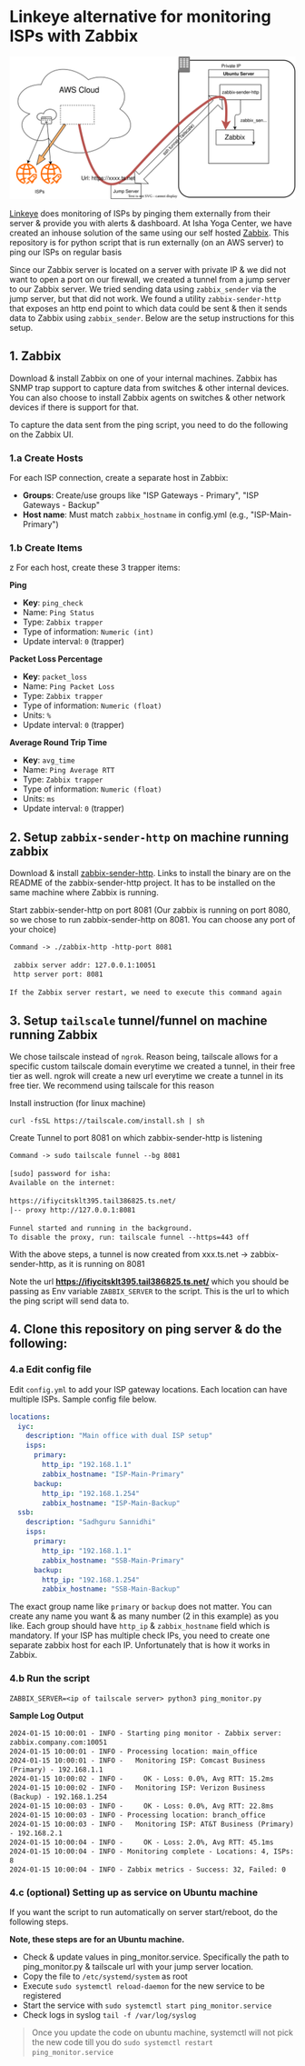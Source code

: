 # Linkeye alternative for monitoring ISPs with Zabbix

![Block Diagram](isp-monitoring-zabbix-2.svg)

[Linkeye](linkeye.ai) does monitoring of ISPs by pinging them externally from their server & provide you with alerts & dashboard. At Isha Yoga Center, we have created an inhouse solution of the same using our self hosted [Zabbix](zabbix.com). This repository is for python script that is run externally (on an AWS server) to ping our ISPs on regular basis 

Since our Zabbix server is located on a server with private IP & we did not want to open a port on our firewall, we created a tunnel from a jump server to our Zabbix server. We tried sending data using `zabbix_sender` via the jump server, but that did not work. We found a utility `zabbix-sender-http` that exposes an http end point to which data could be sent & then it sends data to Zabbix using `zabbix_sender`. Below are the setup instructions for this setup. 


## 1. Zabbix 

Download & install Zabbix on one of your internal machines. Zabbix has SNMP trap support to capture data from switches & other internal devices. You can also choose to install Zabbix agents on switches & other network devices if there is support for that. 

To capture the data sent from the ping script, you need to do the following on the Zabbix UI. 

### 1.a Create Hosts

For each ISP connection, create a separate host in Zabbix:

- **Groups**: Create/use groups like "ISP Gateways - Primary", "ISP Gateways - Backup"
- **Host name**: Must match `zabbix_hostname` in config.yml (e.g., "ISP-Main-Primary")

### 1.b Create Items
z
For each host, create these 3 trapper items:

**Ping**
- **Key**: `ping_check`
- Name: `Ping Status`
- Type: `Zabbix trapper`
- Type of information: `Numeric (int)`
- Update interval: `0` (trapper)

**Packet Loss Percentage**
- **Key**: `packet_loss`
- Name: `Ping Packet Loss`
- Type: `Zabbix trapper`
- Type of information: `Numeric (float)`
- Units: `%`
- Update interval: `0` (trapper)

**Average Round Trip Time**
- **Key**: `avg_time`
- Name: `Ping Average RTT`
- Type: `Zabbix trapper`
- Type of information: `Numeric (float)`
- Units: `ms`
- Update interval: `0` (trapper)

## 2. Setup `zabbix-sender-http` on machine running zabbix

Download & install [zabbix-sender-http](https://github.com/0xdeface/zabbix-sender-http). Links to install the binary are on the README of the zabbix-sender-http project. It has to be installed on the same machine where Zabbix is running. 

Start zabbix-sender-http on port 8081 (Our zabbix is running on port 8080, so we chose to run zabbix-sender-http on 8081. You can choose any port of your choice)

```
Command -> ./zabbix-http -http-port 8081

 zabbix server addr: 127.0.0.1:10051 
 http server port: 8081 

If the Zabbix server restart, we need to execute this command again
```

## 3. Setup `tailscale` tunnel/funnel on machine running Zabbix

We chose tailscale instead of `ngrok`. Reason being, tailscale allows for a specific custom tailscale domain everytime we created a tunnel, in their free tier as well. ngrok will create a new url everytime we create a tunnel in its free tier. We recommend using tailscale for this reason

Install instruction (for linux machine) 

```
curl -fsSL https://tailscale.com/install.sh | sh   
```

Create Tunnel to port 8081 on which zabbix-sender-http is listening 

```
Command -> sudo tailscale funnel --bg 8081

[sudo] password for isha: 
Available on the internet:

https://ifiycitsklt395.tail386825.ts.net/
|-- proxy http://127.0.0.1:8081

Funnel started and running in the background.
To disable the proxy, run: tailscale funnel --https=443 off
```

With the above steps, a tunnel is now created from xxx.ts.net -> zabbix-sender-http, as it is running on 8081 

Note the url **https://ifiycitsklt395.tail386825.ts.net/** which you should be passing as Env variable `ZABBIX_SERVER` to the script. This is the url to which the ping script will send data to. 


## 4. Clone this repository on ping server & do the following: 

### 4.a Edit config file 

Edit `config.yml` to add your ISP gateway locations. Each location can have multiple ISPs. Sample config file below. 

```yaml
locations:
  iyc:
    description: "Main office with dual ISP setup"
    isps:
      primary:
        http_ip: "192.168.1.1"
        zabbix_hostname: "ISP-Main-Primary"
      backup:
        http_ip: "192.168.1.254"
        zabbix_hostname: "ISP-Main-Backup"
  ssb:
    description: "Sadhguru Sannidhi"
    isps:
      primary:
        http_ip: "192.168.1.1"
        zabbix_hostname: "SSB-Main-Primary"
      backup:
        http_ip: "192.168.1.254"
        zabbix_hostname: "SSB-Main-Backup"

```
The exact group name like `primary` or `backup` does not matter. You can create any name you want & as many number (2 in this example) as you like. Each group should have `http_ip` & `zabbix_hostname` field which is mandatory. If your ISP has multiple check IPs, you need to create one separate zabbix host for each IP. Unfortunately that is how it works in Zabbix. 

### 4.b Run the script
```
ZABBIX_SERVER=<ip of tailscale server> python3 ping_monitor.py
```

**Sample Log Output**


```
2024-01-15 10:00:01 - INFO - Starting ping monitor - Zabbix server: zabbix.company.com:10051
2024-01-15 10:00:01 - INFO - Processing location: main_office
2024-01-15 10:00:01 - INFO -   Monitoring ISP: Comcast Business (Primary) - 192.168.1.1
2024-01-15 10:00:02 - INFO -     OK - Loss: 0.0%, Avg RTT: 15.2ms
2024-01-15 10:00:02 - INFO -   Monitoring ISP: Verizon Business (Backup) - 192.168.1.254
2024-01-15 10:00:03 - INFO -     OK - Loss: 0.0%, Avg RTT: 22.8ms
2024-01-15 10:00:03 - INFO - Processing location: branch_office
2024-01-15 10:00:03 - INFO -   Monitoring ISP: AT&T Business (Primary) - 192.168.2.1
2024-01-15 10:00:04 - INFO -     OK - Loss: 2.0%, Avg RTT: 45.1ms
2024-01-15 10:00:04 - INFO - Monitoring complete - Locations: 4, ISPs: 8
2024-01-15 10:00:04 - INFO - Zabbix metrics - Success: 32, Failed: 0
```


### 4.c (optional) Setting up as service on Ubuntu machine

If you want the script to run automatically on server start/reboot, do the following steps. 

**Note, these steps are for an Ubuntu machine.**

- Check & update values in ping_monitor.service. Specifically the path to ping_monitor.py & tailscale url with your jump server location. 
- Copy the file to `/etc/systemd/system` as root
- Execute `sudo systemctl reload-daemon` for the new service to be registered
- Start the service with `sudo systemctl start ping_monitor.service`
- Check logs in syslog `tail -f /var/log/syslog`

> Once you update the code on ubuntu machine, systemctl will not pick the new code till you do `sudo systemctl restart ping_monitor.service`

